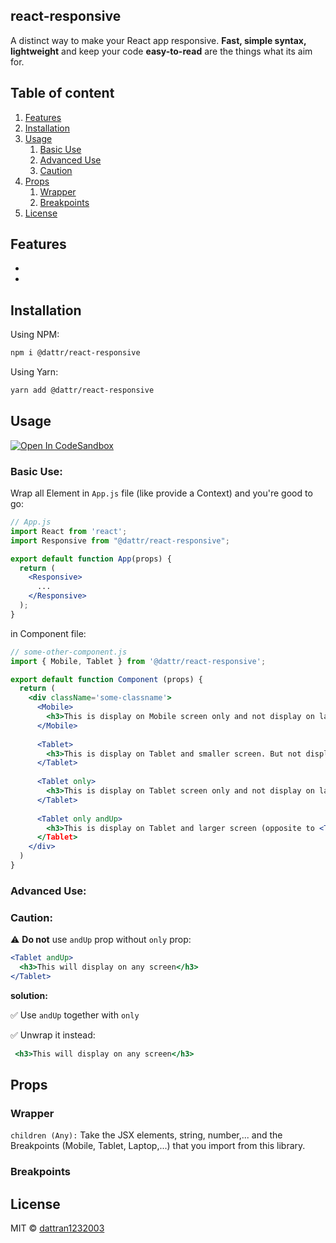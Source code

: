 ## react-responsive
A distinct way to make your React app responsive. **Fast, simple syntax, lightweight** and keep your code **easy-to-read** are the things what its aim for.

## Table of content
1. [Features](#features)
2. [Installation](#installation)
3. [Usage](#usage)
   1. [Basic Use](#basic-use)
   2. [Advanced Use](#advanced-use)
   3. [Caution](#caution)
4. [Props](#props)
   1. [Wrapper](#wrapper)
   2. [Breakpoints](#breakpoints)
5. [License](#license)

## Features
-
-

## Installation
Using NPM:
```bash
npm i @dattr/react-responsive
```
Using Yarn:
```bash
yarn add @dattr/react-responsive
```
## Usage
[![Open In CodeSandbox](https://img.shields.io/badge/Open%20In-codeSandbox-blue)](https://codesandbox.io/s/react-responsive-test-bk2ho)

### Basic Use:
Wrap all Element in `App.js` file (like provide a Context) and you're good to go:
  
```jsx
// App.js 
import React from 'react';
import Responsive from "@dattr/react-responsive";

export default function App(props) {
  return (
    <Responsive>
      ...
    </Responsive>
  );
}

```
in Component file:
```jsx
// some-other-component.js
import { Mobile, Tablet } from '@dattr/react-responsive';

export default function Component (props) {
  return (
    <div className='some-classname'>
      <Mobile>
        <h3>This is display on Mobile screen only and not display on larger screen</h3>
      </Mobile>
      
      <Tablet>
        <h3>This is display on Tablet and smaller screen. But not display on larger screen.</h3>
      </Tablet>
      
      <Tablet only>
        <h3>This is display on Tablet screen only and not display on larger screen or smaller screen</h3>
      </Tablet>
      
      <Tablet only andUp>
        <h3>This is display on Tablet and larger screen (opposite to <Tablet> with no props), but not display on smaller screen like Mobile</h3>
      </Tablet>
    </div>
  )
}
```


### Advanced Use:


### Caution:

⚠️ **Do not** use `andUp` prop without `only` prop:
```jsx
<Tablet andUp>
  <h3>This will display on any screen</h3>
</Tablet>
```
**solution:**

✅  Use `andUp` together with `only`

✅  Unwrap it instead:
```jsx
 <h3>This will display on any screen</h3>
```

## Props
### Wrapper
`children (Any):`
Take the JSX elements, string, number,... and the Breakpoints (Mobile, Tablet, Laptop,...) that you import from this library.

### Breakpoints

## License

MIT © [dattran1232003](https://github.com/dattran1232003)

